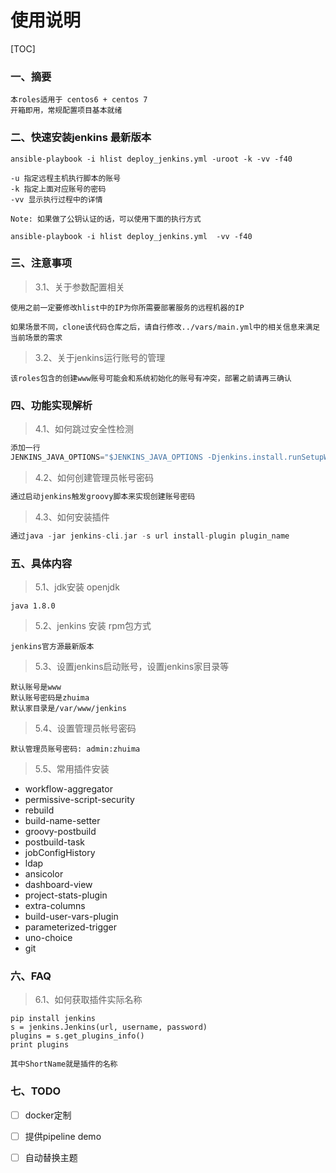 使用说明
========

[TOC]

### 一、摘要

	本roles适用于 centos6 + centos 7
	开箱即用，常规配置项目基本就绪


### 二、快速安装jenkins 最新版本
 
	ansible-playbook -i hlist deploy_jenkins.yml -uroot -k -vv -f40

	-u 指定远程主机执行脚本的账号
	-k 指定上面对应账号的密码
	-vv 显示执行过程中的详情

	Note: 如果做了公钥认证的话，可以使用下面的执行方式
	
	ansible-playbook -i hlist deploy_jenkins.yml  -vv -f40


### 三、注意事项


> 3.1、关于参数配置相关

	使用之前一定要修改hlist中的IP为你所需要部署服务的远程机器的IP

	如果场景不同，clone该代码仓库之后，请自行修改../vars/main.yml中的相关信息来满足当前场景的需求

> 3.2、关于jenkins运行账号的管理

	该roles包含的创建www账号可能会和系统初始化的账号有冲突，部署之前请再三确认

### 四、功能实现解析


> 4.1、如何跳过安全性检测

```cpp
添加一行
JENKINS_JAVA_OPTIONS="$JENKINS_JAVA_OPTIONS -Djenkins.install.runSetupWizard=false -Dpermissive-script-security.enabled=true"
```


> 4.2、如何创建管理员帐号密码

```cpp
通过启动jenkins触发groovy脚本来实现创建账号密码
```

> 4.3、如何安装插件

```cpp
通过java -jar jenkins-cli.jar -s url install-plugin plugin_name
```

### 五、具体内容

> 5.1、jdk安装 openjdk
	
	java 1.8.0

> 5.2、jenkins 安装 rpm包方式
	
	jenkins官方源最新版本

> 5.3、设置jenkins启动账号，设置jenkins家目录等

	默认账号是www
	默认账号密码是zhuima
	默认家目录是/var/www/jenkins

> 5.4、设置管理员帐号密码

	默认管理员账号密码: admin:zhuima

> 5.5、常用插件安装

- workflow-aggregator
- permissive-script-security
- rebuild
- build-name-setter
- groovy-postbuild
- postbuild-task
- jobConfigHistory
- ldap
- ansicolor
- dashboard-view
- project-stats-plugin
- extra-columns
- build-user-vars-plugin
- parameterized-trigger
- uno-choice
- git
	

### 六、FAQ

> 6.1、如何获取插件实际名称

	pip install jenkins
	s = jenkins.Jenkins(url, username, password)
	plugins = s.get_plugins_info()
	print plugins
	
	其中ShortName就是插件的名称

### 七、TODO

- [ ] docker定制
- [ ] 提供pipeline demo
- [ ] 自动替换主题


